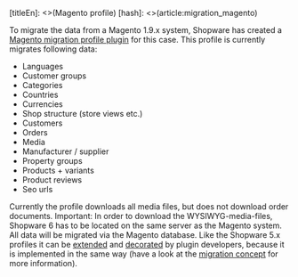 [titleEn]: <>(Magento profile)
[hash]: <>(article:migration_magento)

To migrate the data from a Magento 1.9.x system, Shopware has created a [Magento migration profile plugin](https://github.com/shopwareLabs/SwagMigrationMagento) for this case.
This profile is currently migrates following data:
* Languages
* Customer groups
* Categories
* Countries
* Currencies
* Shop structure (store views etc.)
* Customers
* Orders
* Media
* Manufacturer / supplier
* Property groups
* Products + variants
* Product reviews
* Seo urls

Currently the profile downloads all media files, but does not download order documents.
Important: In order to download the WYSIWYG-media-files, Shopware 6 has to be located on the same server as the Magento system.
All data will be migrated via the Magento database. Like the Shopware 5.x profiles it can be [extended](./../../../50-how-to/520-extend-shopware-migration-profile.md)
and [decorated](./../../../50-how-to/550-decorate-shopware-migration-converter.md) by plugin developers, because it is
implemented in the same way (have a look at the [migration concept](./010-introduction.md) for more information).
